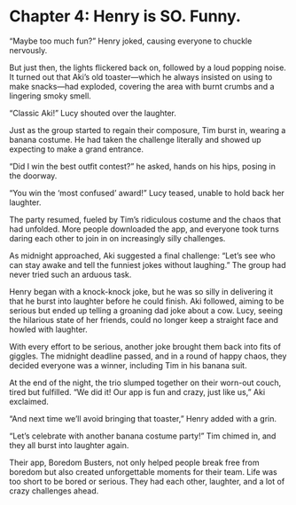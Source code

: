 # Chapter 4: Henry is SO. Funny.
“Maybe too much fun?” Henry joked, causing everyone to chuckle nervously.

But just then, the lights flickered back on, followed by a loud popping noise. It turned out that Aki’s old toaster—which he always insisted on using to make snacks—had exploded, covering the area with burnt crumbs and a lingering smoky smell.

“Classic Aki!” Lucy shouted over the laughter.

Just as the group started to regain their composure, Tim burst in, wearing a banana costume. He had taken the challenge literally and showed up expecting to make a grand entrance.

“Did I win the best outfit contest?” he asked, hands on his hips, posing in the doorway.

“You win the ‘most confused’ award!” Lucy teased, unable to hold back her laughter.

The party resumed, fueled by Tim’s ridiculous costume and the chaos that had unfolded. More people downloaded the app, and everyone took turns daring each other to join in on increasingly silly challenges.

As midnight approached, Aki suggested a final challenge: “Let’s see who can stay awake and tell the funniest jokes without laughing.” The group had never tried such an arduous task.

Henry began with a knock-knock joke, but he was so silly in delivering it that he burst into laughter before he could finish. Aki followed, aiming to be serious but ended up telling a groaning dad joke about a cow. Lucy, seeing the hilarious state of her friends, could no longer keep a straight face and howled with laughter.

With every effort to be serious, another joke brought them back into fits of giggles. The midnight deadline passed, and in a round of happy chaos, they decided everyone was a winner, including Tim in his banana suit.

At the end of the night, the trio slumped together on their worn-out couch, tired but fulfilled. “We did it! Our app is fun and crazy, just like us,” Aki exclaimed.

“And next time we’ll avoid bringing that toaster,” Henry added with a grin.

“Let’s celebrate with another banana costume party!” Tim chimed in, and they all burst into laughter again.

Their app, Boredom Busters, not only helped people break free from boredom but also created unforgettable moments for their team. Life was too short to be bored or serious. They had each other, laughter, and a lot of crazy challenges ahead.
